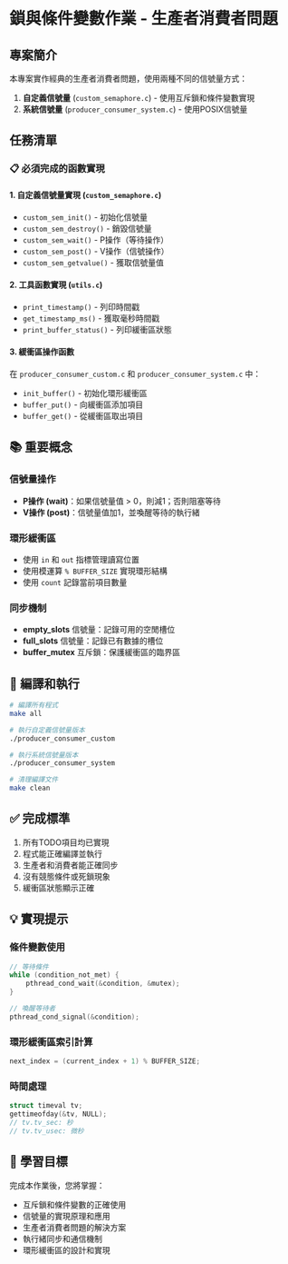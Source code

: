 # 鎖與條件變數作業 - 生產者消費者問題

## 專案簡介
本專案實作經典的生產者消費者問題，使用兩種不同的信號量方式：
1. **自定義信號量** (`custom_semaphore.c`) - 使用互斥鎖和條件變數實現
2. **系統信號量** (`producer_consumer_system.c`) - 使用POSIX信號量

## 任務清單

### 📋 必須完成的函數實現

#### 1. 自定義信號量實現 (`custom_semaphore.c`)
- `custom_sem_init()` - 初始化信號量
- `custom_sem_destroy()` - 銷毀信號量  
- `custom_sem_wait()` - P操作（等待操作）
- `custom_sem_post()` - V操作（信號操作）
- `custom_sem_getvalue()` - 獲取信號量值

#### 2. 工具函數實現 (`utils.c`)
- `print_timestamp()` - 列印時間戳
- `get_timestamp_ms()` - 獲取毫秒時間戳
- `print_buffer_status()` - 列印緩衝區狀態

#### 3. 緩衝區操作函數
在 `producer_consumer_custom.c` 和 `producer_consumer_system.c` 中：
- `init_buffer()` - 初始化環形緩衝區
- `buffer_put()` - 向緩衝區添加項目
- `buffer_get()` - 從緩衝區取出項目

## 📚 重要概念

### 信號量操作
- **P操作 (wait)**：如果信號量值 > 0，則減1；否則阻塞等待
- **V操作 (post)**：信號量值加1，並喚醒等待的執行緒

### 環形緩衝區
- 使用 `in` 和 `out` 指標管理讀寫位置
- 使用模運算 `% BUFFER_SIZE` 實現環形結構
- 使用 `count` 記錄當前項目數量

### 同步機制
- **empty_slots** 信號量：記錄可用的空閒槽位
- **full_slots** 信號量：記錄已有數據的槽位  
- **buffer_mutex** 互斥鎖：保護緩衝區的臨界區

## 🔧 編譯和執行

```bash
# 編譯所有程式
make all

# 執行自定義信號量版本
./producer_consumer_custom

# 執行系統信號量版本  
./producer_consumer_system

# 清理編譯文件
make clean
```

## ✅ 完成標準

1. 所有TODO項目均已實現
2. 程式能正確編譯並執行
3. 生產者和消費者能正確同步
4. 沒有競態條件或死鎖現象
5. 緩衝區狀態顯示正確

## 💡 實現提示

### 條件變數使用
```c
// 等待條件
while (condition_not_met) {
    pthread_cond_wait(&condition, &mutex);
}

// 喚醒等待者
pthread_cond_signal(&condition);
```

### 環形緩衝區索引計算
```c
next_index = (current_index + 1) % BUFFER_SIZE;
```

### 時間處理
```c
struct timeval tv;
gettimeofday(&tv, NULL);
// tv.tv_sec: 秒
// tv.tv_usec: 微秒
```

## 🎯 學習目標

完成本作業後，您將掌握：
- 互斥鎖和條件變數的正確使用
- 信號量的實現原理和應用
- 生產者消費者問題的解決方案
- 執行緒同步和通信機制
- 環形緩衝區的設計和實現 